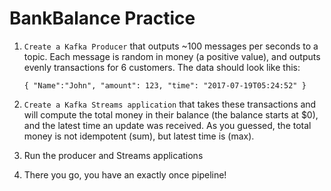 # BankBalance Practice

1. `Create a Kafka Producer` that outputs ~100 messages per seconds to a topic. Each message is random in money (a positive value), and outputs evenly transactions for 6 customers. The data should look like this:
    ```
    { "Name":"John", "amount": 123, "time": "2017-07-19T05:24:52" }
    ```
2. `Create a Kafka Streams application` that takes these transactions and will compute the total money in their balance (the balance starts at $0), and the latest time an update was received.
As you guessed, the total money is not idempotent (sum), but latest time is (max).

3. Run the producer and Streams applications
4. There you go, you have an exactly once pipeline!